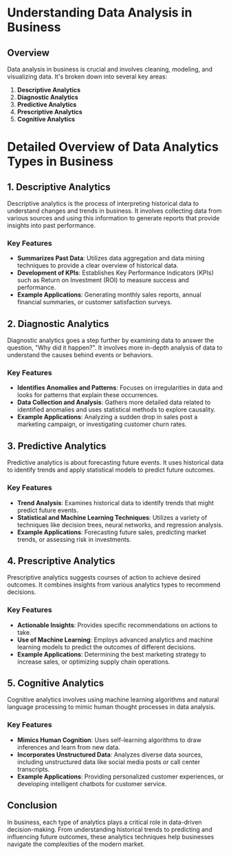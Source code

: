 # Understanding Data Analysis in Business

## Overview
Data analysis in business is crucial and involves cleaning, modeling, and visualizing data. It's broken down into several key areas:

1. **Descriptive Analytics**
2. **Diagnostic Analytics**
3. **Predictive Analytics**
4. **Prescriptive Analytics**
5. **Cognitive Analytics**
   
# Detailed Overview of Data Analytics Types in Business

## 1. Descriptive Analytics
Descriptive analytics is the process of interpreting historical data to understand changes and trends in business. It involves collecting data from various sources and using this information to generate reports that provide insights into past performance.

### Key Features
- **Summarizes Past Data**: Utilizes data aggregation and data mining techniques to provide a clear overview of historical data.
- **Development of KPIs**: Establishes Key Performance Indicators (KPIs) such as Return on Investment (ROI) to measure success and performance.
- **Example Applications**: Generating monthly sales reports, annual financial summaries, or customer satisfaction surveys.

## 2. Diagnostic Analytics
Diagnostic analytics goes a step further by examining data to answer the question, "Why did it happen?". It involves more in-depth analysis of data to understand the causes behind events or behaviors.

### Key Features
- **Identifies Anomalies and Patterns**: Focuses on irregularities in data and looks for patterns that explain these occurrences.
- **Data Collection and Analysis**: Gathers more detailed data related to identified anomalies and uses statistical methods to explore causality.
- **Example Applications**: Analyzing a sudden drop in sales post a marketing campaign, or investigating customer churn rates.

## 3. Predictive Analytics
Predictive analytics is about forecasting future events. It uses historical data to identify trends and apply statistical models to predict future outcomes.

### Key Features
- **Trend Analysis**: Examines historical data to identify trends that might predict future events.
- **Statistical and Machine Learning Techniques**: Utilizes a variety of techniques like decision trees, neural networks, and regression analysis.
- **Example Applications**: Forecasting future sales, predicting market trends, or assessing risk in investments.

## 4. Prescriptive Analytics
Prescriptive analytics suggests courses of action to achieve desired outcomes. It combines insights from various analytics types to recommend decisions.

### Key Features
- **Actionable Insights**: Provides specific recommendations on actions to take.
- **Use of Machine Learning**: Employs advanced analytics and machine learning models to predict the outcomes of different decisions.
- **Example Applications**: Determining the best marketing strategy to increase sales, or optimizing supply chain operations.

## 5. Cognitive Analytics
Cognitive analytics involves using machine learning algorithms and natural language processing to mimic human thought processes in data analysis.

### Key Features
- **Mimics Human Cognition**: Uses self-learning algorithms to draw inferences and learn from new data.
- **Incorporates Unstructured Data**: Analyzes diverse data sources, including unstructured data like social media posts or call center transcripts.
- **Example Applications**: Providing personalized customer experiences, or developing intelligent chatbots for customer service.

## Conclusion
In business, each type of analytics plays a critical role in data-driven decision-making. From understanding historical trends to predicting and influencing future outcomes, these analytics techniques help businesses navigate the complexities of the modern market.


